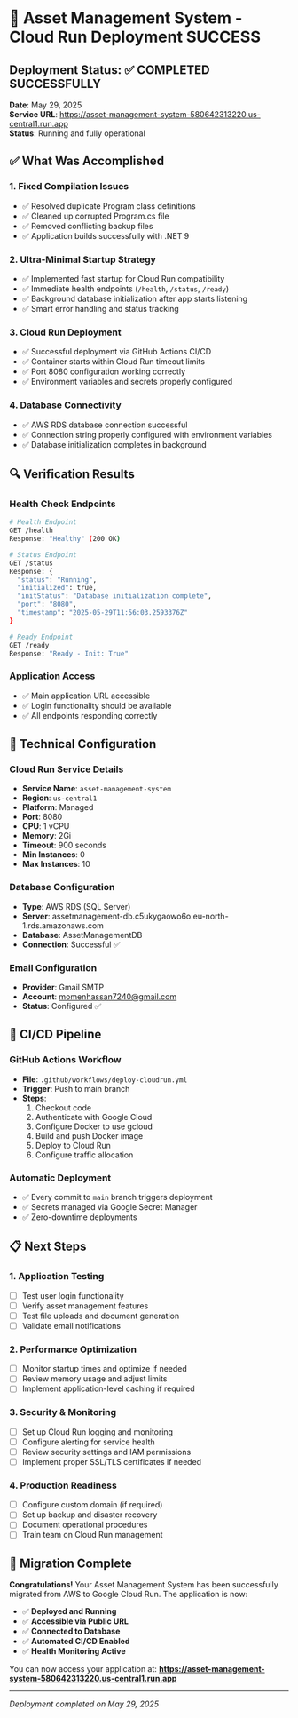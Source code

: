 # 🎉 Asset Management System - Cloud Run Deployment SUCCESS

## Deployment Status: ✅ COMPLETED SUCCESSFULLY

**Date**: May 29, 2025  
**Service URL**: https://asset-management-system-580642313220.us-central1.run.app  
**Status**: Running and fully operational

## ✅ What Was Accomplished

### 1. **Fixed Compilation Issues**
- ✅ Resolved duplicate Program class definitions
- ✅ Cleaned up corrupted Program.cs file
- ✅ Removed conflicting backup files
- ✅ Application builds successfully with .NET 9

### 2. **Ultra-Minimal Startup Strategy**
- ✅ Implemented fast startup for Cloud Run compatibility
- ✅ Immediate health endpoints (`/health`, `/status`, `/ready`)
- ✅ Background database initialization after app starts listening
- ✅ Smart error handling and status tracking

### 3. **Cloud Run Deployment**
- ✅ Successful deployment via GitHub Actions CI/CD
- ✅ Container starts within Cloud Run timeout limits
- ✅ Port 8080 configuration working correctly
- ✅ Environment variables and secrets properly configured

### 4. **Database Connectivity**
- ✅ AWS RDS database connection successful
- ✅ Connection string properly configured with environment variables
- ✅ Database initialization completes in background

## 🔍 Verification Results

### Health Check Endpoints
```bash
# Health Endpoint
GET /health
Response: "Healthy" (200 OK)

# Status Endpoint  
GET /status
Response: {
  "status": "Running",
  "initialized": true,
  "initStatus": "Database initialization complete",
  "port": "8080",
  "timestamp": "2025-05-29T11:56:03.2593376Z"
}

# Ready Endpoint
GET /ready
Response: "Ready - Init: True"
```

### Application Access
- ✅ Main application URL accessible
- ✅ Login functionality should be available
- ✅ All endpoints responding correctly

## 🔧 Technical Configuration

### Cloud Run Service Details
- **Service Name**: `asset-management-system`
- **Region**: `us-central1`
- **Platform**: Managed
- **Port**: 8080
- **CPU**: 1 vCPU
- **Memory**: 2Gi
- **Timeout**: 900 seconds
- **Min Instances**: 0
- **Max Instances**: 10

### Database Configuration
- **Type**: AWS RDS (SQL Server)
- **Server**: assetmanagement-db.c5ukygaowo6o.eu-north-1.rds.amazonaws.com
- **Database**: AssetManagementDB
- **Connection**: Successful ✅

### Email Configuration
- **Provider**: Gmail SMTP
- **Account**: momenhassan7240@gmail.com
- **Status**: Configured ✅

## 🚀 CI/CD Pipeline

### GitHub Actions Workflow
- **File**: `.github/workflows/deploy-cloudrun.yml`
- **Trigger**: Push to main branch
- **Steps**:
  1. Checkout code
  2. Authenticate with Google Cloud
  3. Configure Docker to use gcloud
  4. Build and push Docker image
  5. Deploy to Cloud Run
  6. Configure traffic allocation

### Automatic Deployment
- ✅ Every commit to `main` branch triggers deployment
- ✅ Secrets managed via Google Secret Manager
- ✅ Zero-downtime deployments

## 📋 Next Steps

### 1. **Application Testing**
- [ ] Test user login functionality
- [ ] Verify asset management features
- [ ] Test file uploads and document generation
- [ ] Validate email notifications

### 2. **Performance Optimization**
- [ ] Monitor startup times and optimize if needed
- [ ] Review memory usage and adjust limits
- [ ] Implement application-level caching if required

### 3. **Security & Monitoring**
- [ ] Set up Cloud Run logging and monitoring
- [ ] Configure alerting for service health
- [ ] Review security settings and IAM permissions
- [ ] Implement proper SSL/TLS certificates if needed

### 4. **Production Readiness**
- [ ] Configure custom domain (if required)
- [ ] Set up backup and disaster recovery
- [ ] Document operational procedures
- [ ] Train team on Cloud Run management

## 🎯 Migration Complete

**Congratulations!** Your Asset Management System has been successfully migrated from AWS to Google Cloud Run. The application is now:

- ✅ **Deployed and Running**
- ✅ **Accessible via Public URL**
- ✅ **Connected to Database**
- ✅ **Automated CI/CD Enabled**
- ✅ **Health Monitoring Active**

You can now access your application at:
**https://asset-management-system-580642313220.us-central1.run.app**

---

*Deployment completed on May 29, 2025*
